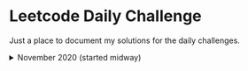 # Leetcode Daily Challenge

Just a place to document my solutions for the daily challenges.

<details>
  <summary>November 2020 (started midway)</summary>
<br>
  <ul>
    <li><a href = "#"> Getting Things Ready </a><li>
    <li><a href = "#"> Second Thing </a><li>
  </ul>
 </details>
